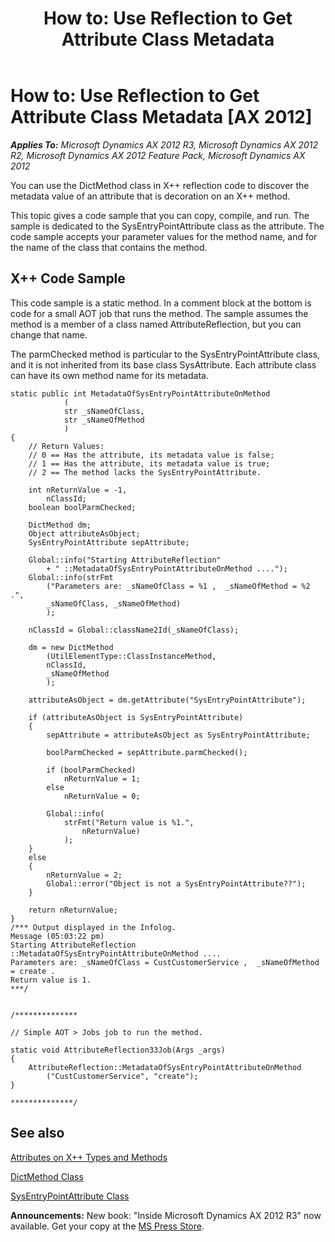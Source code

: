 ﻿---
title: 'How to: Use Reflection to Get Attribute Class Metadata'
TOCTitle: 'How to: Use Reflection to Get Attribute Class Metadata'
ms:assetid: 7b0c7602-aded-4840-9a2e-0372bdc33b27
ms:mtpsurl: https://msdn.microsoft.com/en-us/library/Gg862476(v=AX.60)
ms:contentKeyID: 35246089
ms.date: 05/18/2015
mtps_version: v=AX.60
---

# How to: Use Reflection to Get Attribute Class Metadata [AX 2012]


_**Applies To:** Microsoft Dynamics AX 2012 R3, Microsoft Dynamics AX 2012 R2, Microsoft Dynamics AX 2012 Feature Pack, Microsoft Dynamics AX 2012_

You can use the DictMethod class in X++ reflection code to discover the metadata value of an attribute that is decoration on an X++ method.

This topic gives a code sample that you can copy, compile, and run. The sample is dedicated to the SysEntryPointAttribute class as the attribute. The code sample accepts your parameter values for the method name, and for the name of the class that contains the method.

## X++ Code Sample

This code sample is a static method. In a comment block at the bottom is code for a small AOT job that runs the method. The sample assumes the method is a member of a class named AttributeReflection, but you can change that name.

The parmChecked method is particular to the SysEntryPointAttribute class, and it is not inherited from its base class SysAttribute. Each attribute class can have its own method name for its metadata.

    static public int MetadataOfSysEntryPointAttributeOnMethod
                (
                str _sNameOfClass,
                str _sNameOfMethod
                )
    {
        // Return Values:
        // 0 == Has the attribute, its metadata value is false;
        // 1 == Has the attribute, its metadata value is true;
        // 2 == The method lacks the SysEntryPointAttribute.
    
        int nReturnValue = -1,
            nClassId;
        boolean boolParmChecked;
        
        DictMethod dm;
        Object attributeAsObject;
        SysEntryPointAttribute sepAttribute;
        
        Global::info("Starting AttributeReflection" 
            + " ::MetadataOfSysEntryPointAttributeOnMethod ....");
        Global::info(strFmt
            ("Parameters are: _sNameOfClass = %1 ,  _sNameOfMethod = %2 .", 
            _sNameOfClass, _sNameOfMethod)
            );
        
        nClassId = Global::className2Id(_sNameOfClass);
        
        dm = new DictMethod
            (UtilElementType::ClassInstanceMethod,
            nClassId,
            _sNameOfMethod
            );
        
        attributeAsObject = dm.getAttribute("SysEntryPointAttribute");
        
        if (attributeAsObject is SysEntryPointAttribute)
        {
            sepAttribute = attributeAsObject as SysEntryPointAttribute;
        
            boolParmChecked = sepAttribute.parmChecked();
            
            if (boolParmChecked)
                nReturnValue = 1;
            else
                nReturnValue = 0;
            
            Global::info(
                strFmt("Return value is %1.",
                    nReturnValue)
                );
        }
        else
        {
            nReturnValue = 2;
            Global::error("Object is not a SysEntryPointAttribute??");
        }
    
        return nReturnValue;
    }
    /*** Output displayed in the Infolog.
    Message (05:03:22 pm)
    Starting AttributeReflection ::MetadataOfSysEntryPointAttributeOnMethod ....
    Parameters are: _sNameOfClass = CustCustomerService ,  _sNameOfMethod = create .
    Return value is 1.
    ***/
    
    
    /**************
    
    // Simple AOT > Jobs job to run the method.
    
    static void AttributeReflection33Job(Args _args)
    {
        AttributeReflection::MetadataOfSysEntryPointAttributeOnMethod
            ("CustCustomerService", "create");
    }
    
    **************/

## See also

[Attributes on X++ Types and Methods](attributes-on-x-types-and-methods.md)

[DictMethod Class](https://msdn.microsoft.com/en-us/library/gg842356\(v=ax.60\))

[SysEntryPointAttribute Class](https://msdn.microsoft.com/en-us/library/gg958657\(v=ax.60\))

  
**Announcements:** New book: "Inside Microsoft Dynamics AX 2012 R3" now available. Get your copy at the [MS Press Store](https://www.microsoftpressstore.com/store/inside-microsoft-dynamics-ax-2012-r3-9780735685109).

